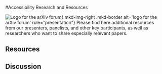 #Accessibility Research and Resources

![Logo for the arXiv forum](../../assets/arxiv-lockup-forum-bgcolor.png){.mkd-img-right .mkd-border alt='logo for the arXiv forum' role="presentation"}
Please find here additional resources from our presenters, panelists, and other key participants, as well as researchers who want to share especially relevant papers.

## Resources

## Discussion
